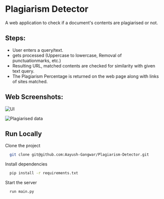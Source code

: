 
# Plagiarism Detector

A web application to check if a document's contents are plagiarised or not.


## Steps:

- User enters a query/text.
-  gets processed (Uppercase to lowercase, Removal of punctuationmarks, etc.)
- Resulting URL, matched contents are checked for similarity with given text query.
- The Plagiarism Percentage is returned on the web page along with links of sites matched.


## Web Screenshots:

![UI](https://user-images.githubusercontent.com/101112022/176243533-54656499-c499-49f6-9ed9-3ee4f2ab541f.png)

![Plagiarised data](https://user-images.githubusercontent.com/101112022/176243664-b834606f-f7e4-49eb-b245-bf7b1262718f.png)


## Run Locally

Clone the project

```bash
  git clone git@github.com:Aayush-Gangwar/Plagiarism-Detector.git
```

Install dependencies

```bash
  pip install -r requirements.txt
```

Start the server

```bash
  run main.py
```

